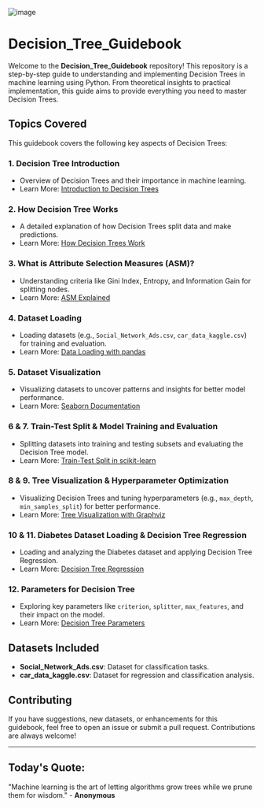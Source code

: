 ![image](https://github.com/user-attachments/assets/7190a81b-7954-4c0e-b5b7-5b869845013c)


# Decision_Tree_Guidebook

Welcome to the **Decision_Tree_Guidebook** repository! This repository is a step-by-step guide to understanding and implementing Decision Trees in machine learning using Python. From theoretical insights to practical implementation, this guide aims to provide everything you need to master Decision Trees.

## Topics Covered
This guidebook covers the following key aspects of Decision Trees:

### 1. **Decision Tree Introduction**
- Overview of Decision Trees and their importance in machine learning.
- Learn More: [Introduction to Decision Trees](https://scikit-learn.org/stable/modules/tree.html)

### 2. **How Decision Tree Works**
- A detailed explanation of how Decision Trees split data and make predictions.
- Learn More: [How Decision Trees Work](https://www.geeksforgeeks.org/decision-tree/)

### 3. **What is Attribute Selection Measures (ASM)?**
- Understanding criteria like Gini Index, Entropy, and Information Gain for splitting nodes.
- Learn More: [ASM Explained](https://towardsdatascience.com/decision-tree-algorithm-explained-83beb6e78ef4)

### 4. **Dataset Loading**
- Loading datasets (e.g., `Social_Network_Ads.csv`, `car_data_kaggle.csv`) for training and evaluation.
- Learn More: [Data Loading with pandas](https://pandas.pydata.org/docs/)

### 5. **Dataset Visualization**
- Visualizing datasets to uncover patterns and insights for better model performance.
- Learn More: [Seaborn Documentation](https://seaborn.pydata.org/)

### 6 & 7. **Train-Test Split & Model Training and Evaluation**
- Splitting datasets into training and testing subsets and evaluating the Decision Tree model.
- Learn More: [Train-Test Split in scikit-learn](https://scikit-learn.org/stable/modules/generated/sklearn.model_selection.train_test_split.html)

### 8 & 9. **Tree Visualization & Hyperparameter Optimization**
- Visualizing Decision Trees and tuning hyperparameters (e.g., `max_depth`, `min_samples_split`) for better performance.
- Learn More: [Tree Visualization with Graphviz](https://scikit-learn.org/stable/modules/tree.html#tree)

### 10 & 11. **Diabetes Dataset Loading & Decision Tree Regression**
- Loading and analyzing the Diabetes dataset and applying Decision Tree Regression.
- Learn More: [Decision Tree Regression](https://scikit-learn.org/stable/modules/generated/sklearn.tree.DecisionTreeRegressor.html)

### 12. **Parameters for Decision Tree**
- Exploring key parameters like `criterion`, `splitter`, `max_features`, and their impact on the model.
- Learn More: [Decision Tree Parameters](https://scikit-learn.org/stable/modules/generated/sklearn.tree.DecisionTreeClassifier.html)

## Datasets Included
- **Social_Network_Ads.csv**: Dataset for classification tasks.
- **car_data_kaggle.csv**: Dataset for regression and classification analysis.

## Contributing
If you have suggestions, new datasets, or enhancements for this guidebook, feel free to open an issue or submit a pull request. Contributions are always welcome!

----

## Today's Quote:

"Machine learning is the art of letting algorithms grow trees while we prune them for wisdom." - **Anonymous**
